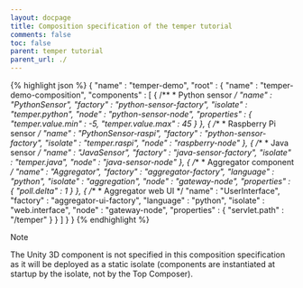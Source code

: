 ```yaml
---
layout: docpage
title: Composition specification of the temper tutorial 
comments: false
toc: false
parent: temper tutorial
parent_url: ./
---
```



{% highlight json %}
{
	"name" : "temper-demo",
	"root" : {
		"name" : "temper-demo-composition",
		"components" : [ 
		{
			/**
			 * Python sensor
			 */
			"name" : "PythonSensor",
			"factory" : "python-sensor-factory",
			"isolate" : "temper.python",
			"node" : "python-sensor-node",
			"properties" : {
				"temper.value.min" : -5,
				"temper.value.max" : 45
			}
		}, {
			/**
			 * Raspberry Pi sensor
			 */
			"name" : "PythonSensor-raspi",
			"factory" : "python-sensor-factory",
			"isolate" : "temper.raspi",
			"node" : "raspberry-node"
		}, {
			/**
			 * Java sensor
			 */
			"name" : "JavaSensor",
			"factory" : "java-sensor-factory",
			"isolate" : "temper.java",
			"node" : "java-sensor-node"
		}, {
			/**
			 * Aggregator component
			 */
			"name" : "Aggregator",
			"factory" : "aggregator-factory",
			"language" : "python",
			"isolate" : "aggregation",
			"node" : "gateway-node",
			"properties" : {
				"poll.delta" : 1
			}
		}, {
			/**
			 * Aggregator web UI
			 */
			"name" : "UserInterface",
			"factory" : "aggregator-ui-factory",
			"language" : "python",
			"isolate" : "web.interface",
			"node" : "gateway-node",
			"properties" : {
				"servlet.path" : "/temper"
			}
		}
		]
	}
}
{% endhighlight %}

<div class="note">
<span class="note-title">Note</span>
<p class="note-content">
The Unity 3D component is not specified in this composition specification as it will be deployed as a static isolate (components are instantiated at startup by the isolate, not by the Top Composer).
</p>
</div>

